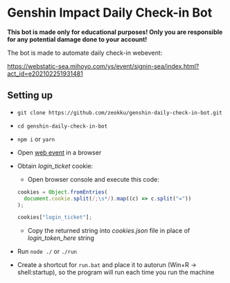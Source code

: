 # Genshin Impact Daily Check-in Bot

**This bot is made only for educational purposes! Only you are responsible for any potential damage done to your account!**

The bot is made to automate daily check-in webevent:

https://webstatic-sea.mihoyo.com/ys/event/signin-sea/index.html?act_id=e202102251931481

## Setting up

- `git clone https://github.com/zeokku/genshin-daily-check-in-bot.git`
- `cd genshin-daily-check-in-bot`
- `npm i` or `yarn`
- Open [web event](https://webstatic-sea.mihoyo.com/ys/event/signin-sea/index.html?act_id=e202102251931481) in a browser
- Obtain _login_ticket_ cookie:

  - Open browser console and execute this code:

  ```javascript
  cookies = Object.fromEntries(
    document.cookie.split(/;\s*/).map((c) => c.split("="))
  );

  cookies["login_ticket"];
  ```

  - Copy the returned string into _cookies.json_ file in place of _login_token_here_ string

- Run `node ./` or `./run`
- Create a shortcut for `run.bat` and place it to autorun (Win+R -> shell:startup), so the program will run each time you run the machine
